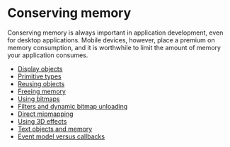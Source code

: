 # Conserving memory

Conserving memory is always important in application development, even for
desktop applications. Mobile devices, however, place a premium on memory
consumption, and it is worthwhile to limit the amount of memory your application
consumes.

- [Display objects](./display-objects.md)
- [Primitive types](./primitive-types.md)
- [Reusing objects](./reusing-objects/index.md)
- [Freeing memory](./freeing-memory.md)
- [Using bitmaps](./using-bitmaps/index.md)
- [Filters and dynamic bitmap unloading](./filters-and-dynamic-bitmap-unloading.md)
- [Direct mipmapping](./direct-mipmapping.md)
- [Using 3D effects](./using-3d-effects.md)
- [Text objects and memory](./text-objects-and-memory.md)
- [Event model versus callbacks](./event-model-vs-callbacks.md)
